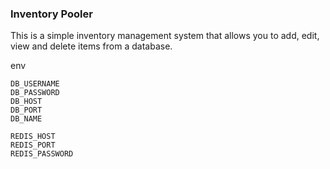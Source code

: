 ### Inventory Pooler

This is a simple inventory management system that allows you to add, edit, view and delete items from a database.

env

```
DB_USERNAME
DB_PASSWORD
DB_HOST
DB_PORT
DB_NAME

REDIS_HOST
REDIS_PORT
REDIS_PASSWORD

```
